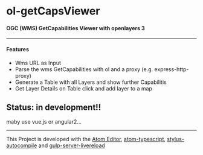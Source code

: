 # ol-getCapsViewer
#### OGC (WMS) GetCapabilities Viewer with openlayers 3
---

#### Features
* Wms URL as Input
* Parse the wms GetCapabilities with ol and a proxy (e.g. express-http-proxy)
* Generate a Table with all Layers and show further Capabilitis
* Get Layer Details on Table click and add layer to a map

## Status: in development!!

maby use vue.js or angular2...


---
This Project is developed with the [Atom Editor](https://atom.io/), [atom-typescript](https://atom.io/packages/atom-typescript), [stylus-autocompile](https://atom.io/packages/stylus-autocompile) and [gulp-server-livereload](gulp-server-livereload)

